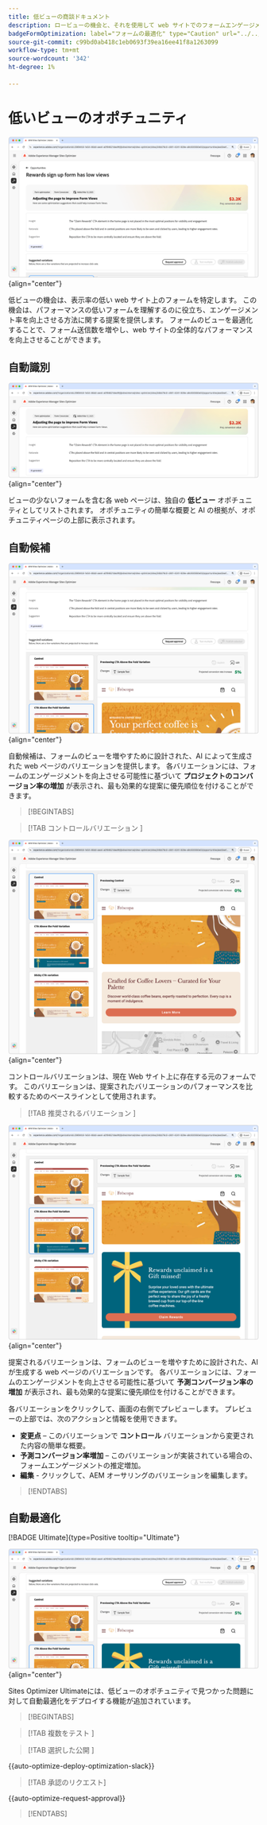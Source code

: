 ```yaml
---
title: 低ビューの商談ドキュメント
description: ロービューの機会と、それを使用して web サイトでのフォームエンゲージメントを向上させる方法について説明します。
badgeFormOptimization: label="フォームの最適化" type="Caution" url="../../opportunity-types/form-optimization.md" tooltip="フォームの最適化"
source-git-commit: c99bd0ab418c1eb0693f39ea16ee41f8a1263099
workflow-type: tm+mt
source-wordcount: '342'
ht-degree: 1%

---
```



# 低いビューのオポチュニティ

![ 低視聴率のオポチュニティ ](./assets/low-views/hero.png){align="center"}

低ビューの機会は、表示率の低い web サイト上のフォームを特定します。 この機会は、パフォーマンスの低いフォームを理解するのに役立ち、エンゲージメント率を向上させる方法に関する提案を提供します。 フォームのビューを最適化することで、フォーム送信数を増やし、web サイトの全体的なパフォーマンスを向上させることができます。

## 自動識別

![ 低ビューの自動識別 ](./assets/low-views/auto-identify.png){align="center"}

ビューの少ないフォームを含む各 web ページは、独自の **低ビュー** オポチュニティとしてリストされます。 オポチュニティの簡単な概要と AI の根拠が、オポチュニティページの上部に表示されます。

## 自動候補

![ 低ビューの自動候補 ](./assets/low-views/auto-suggest.png){align="center"}

自動候補は、フォームのビューを増やすために設計された、AI によって生成された web ページのバリエーションを提供します。 各バリエーションには、フォームのエンゲージメントを向上させる可能性に基づいて **プロジェクトのコンバージョン率の増加** が表示され、最も効果的な提案に優先順位を付けることができます。

>[!BEGINTABS]

>[!TAB  コントロールバリエーション ]

![ コントロールバリエーション ](./assets/low-views/control-variation.png){align="center"}

コントロールバリエーションは、現在 Web サイト上に存在する元のフォームです。 このバリエーションは、提案されたバリエーションのパフォーマンスを比較するためのベースラインとして使用されます。

>[!TAB  推奨されるバリエーション ]

![ 推奨されるバリエーション ](./assets/low-views/suggested-variations.png){align="center"}

提案されるバリエーションは、フォームのビューを増やすために設計された、AI が生成する web ページのバリエーションです。 各バリエーションには、フォームのエンゲージメントを向上させる可能性に基づいて **予測コンバージョン率の増加** が表示され、最も効果的な提案に優先順位を付けることができます。

各バリエーションをクリックして、画面の右側でプレビューします。 プレビューの上部では、次のアクションと情報を使用できます。

* **変更点** – このバリエーションで **コントロール** バリエーションから変更された内容の簡単な概要。
* **予測コンバージョン率増加** – このバリエーションが実装されている場合の、フォームエンゲージメントの推定増加。
* **編集** - クリックして、AEM オーサリングのバリエーションを編集します。

>[!ENDTABS]

## 自動最適化

[!BADGE Ultimate]{type=Positive tooltip="Ultimate"}

![ 低ビューの自動最適化 ](./assets/low-views/auto-optimize.png){align="center"}

Sites Optimizer Ultimateには、低ビューのオポチュニティで見つかった問題に対して自動最適化をデプロイする機能が追加されています。

>[!BEGINTABS]

>[!TAB  複数をテスト ]


>[!TAB  選択した公開 ]

{{auto-optimize-deploy-optimization-slack}}

>[!TAB 承認のリクエスト]

{{auto-optimize-request-approval}}

>[!ENDTABS]
